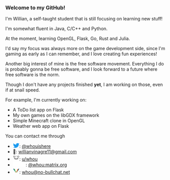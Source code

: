### Welcome to my GitHub!

I'm Willian, a self-taught student that is still focusing on learning new stuff!

I'm somewhat fluent in Java, C/C++ and Python.

At the moment, learning OpenGL, Flask, Go, Rust and Julia.

I'd say my focus was always more on the game development side, since I'm gaming as early as I can remember, and I love creating fun experiences!

Another big interest of mine is the free software movement. Everything I do is probably gonna be free software, and I look forward to a future where free software is the norm.

Though I don't have any projects finished __yet__, I am working on those, even if at snail speed.

For example, I'm currently working on:
- A ToDo list app on Flask
- My own games on the libGDX framework
- Simple Minecraft clone in OpenGL
- Weather web app on Flask

You can contact me through
- <a href="https://twitter.com"><img src="media/Logo blue.svg" width="20" height="15" alt="Twitter"></a>: [@whouishere](https://twitter.com/whouishere)
- 📧: [willianvinagre11@gmail.com](mailto:willianvinagre11@gmail.com)
- <a href="https://join-lemmy.org"><img src="media/lemmy.svg" width="20" height="20" alt="Lemmy"></a>: [u/whou](https://lemmy.ml/u/whou)
- <a href="https://matrix.org"><img src="media/matrix-logo-white.svg" width="40" height="15" alt="Matrix"></a>: [@whou:matrix.org](https://matrix.to/#/@whou:matrix.org)
- <a href="https://xmpp.org"><img src="media/xmpp-logo.svg" width="20" height="20" alt="XMPP/Jabber"></a>: whou@no-bullchat.net

